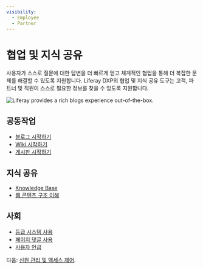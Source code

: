 ```yaml
---
visibility:
  - Employee
  - Partner
---
```

# 협업 및 지식 공유

사용자가 스스로 질문에 대한 답변을 더 빠르게 얻고 체계적인 협업을 통해 더 복잡한 문제를 해결할 수 있도록 지원합니다. Liferay DXP의 협업 및 지식 공유 도구는 고객, 파트너 및 직원이 스스로 필요한 정보를 찾을 수 있도록 지원합니다.

![Liferay provides a rich blogs experience out-of-the-box.](./collaboration-and-knowledge-sharing/images/01.png)

## 공동작업

* [블로그 시작하기](https://learn.liferay.com/w/dxp/content-authoring-and-management/blogs/getting-started-with-blogs) 
* [Wiki 시작하기](https://learn.liferay.com/w/dxp/collaboration-and-social/wiki/getting-started-with-wikis)
* [게시판 시작하기](https://learn.liferay.com/w/dxp/collaboration-and-social/message-boards/user-guide/getting-started-with-message-boards)

## 지식 공유

* [Knowledge Base](https://learn.liferay.com/w/dxp/collaboration-and-social/knowledge-base)
* [웹 콘텐츠 구조 이해](https://learn.liferay.com/w/dxp/content-authoring-and-management/web-content/web-content-structures/understanding-web-content-structures)

## 사회

* [등급 시스템 사용](https://learn.liferay.com/w/dxp/collaboration-and-social/social-tools/using-the-ratings-system)
* [페이지 댓글 사용](https://learn.liferay.com/w/dxp/site-building/creating-pages/using-content-pages/using-page-comments)
* [사용자 언급](https://learn.liferay.com/w/dxp/collaboration-and-social/notifications-and-requests/user-guide/mentioning-users)

다음: [신원 관리 및 액세스 제어](./identity-management-and-access-control.md).
